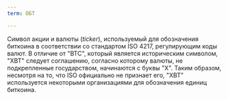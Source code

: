 ```yaml
---
term: ОБТ

---
```

Символ акции и валюты (*ticker*), используемый для обозначения биткоина в соответствии со стандартом ISO 4217, регулирующим коды валют. В отличие от "BTC", который является историческим символом, "XBT" следует соглашению, согласно которому валюты, не подкрепленные государством, начинаются с буквы "X". Таким образом, несмотря на то, что ISO официально не признает его, "XBT" используется некоторыми организациями для обозначения единиц биткоина.